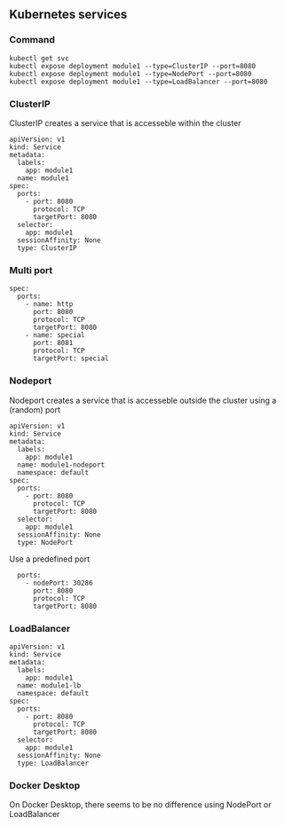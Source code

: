 ## Kubernetes services

### Command

    kubectl get svc
    kubectl expose deployment module1 --type=ClusterIP --port=8080
    kubectl expose deployment module1 --type=NodePort --port=8080
    kubectl expose deployment module1 --type=LoadBalancer --port=8080

### ClusterIP
ClusterIP creates a service that is accesseble within the cluster

    apiVersion: v1
    kind: Service
    metadata:
      labels:
        app: module1
      name: module1
    spec:
      ports:
        - port: 8080
          protocol: TCP
          targetPort: 8080
      selector:
        app: module1
      sessionAffinity: None
      type: ClusterIP

### Multi port

    spec:
      ports:
        - name: http
          port: 8080
          protocol: TCP
          targetPort: 8080
        - name: special
          port: 8081
          protocol: TCP
          targetPort: special

### Nodeport
Nodeport creates a service that is accesseble outside the cluster using a (random) port

    apiVersion: v1
    kind: Service
    metadata:
      labels:
        app: module1
      name: module1-nodeport
      namespace: default
    spec:
      ports:
        - port: 8080
          protocol: TCP
          targetPort: 8080
      selector:
        app: module1
      sessionAffinity: None
      type: NodePort

Use a predefined port

      ports:
        - nodePort: 30286
          port: 8080
          protocol: TCP
          targetPort: 8080

### LoadBalancer

    apiVersion: v1
    kind: Service
    metadata:
      labels:
        app: module1
      name: module1-lb
      namespace: default
    spec:
      ports:
        - port: 8080
          protocol: TCP
          targetPort: 8080
      selector:
        app: module1
      sessionAffinity: None
      type: LoadBalancer

### Docker Desktop
On Docker Desktop, there seems to be no difference using NodePort or LoadBalancer
